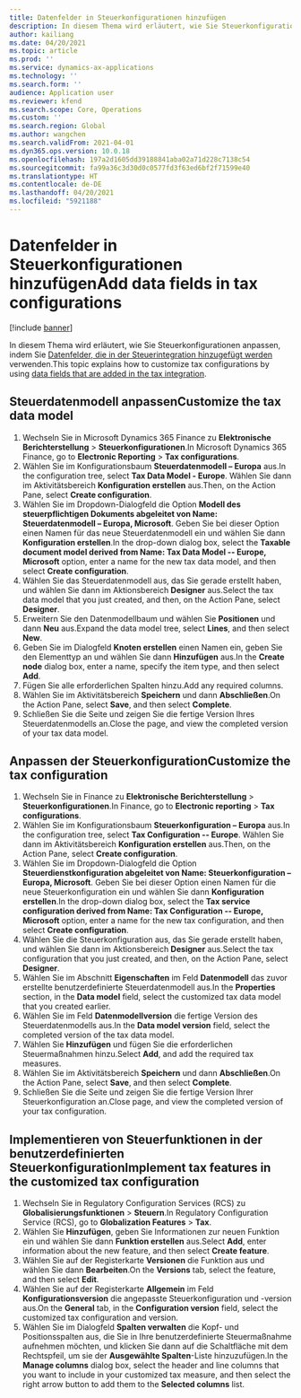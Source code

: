 ```yaml
---
title: Datenfelder in Steuerkonfigurationen hinzufügen
description: In diesem Thema wird erläutert, wie Sie Steuerkonfigurationen durch Hinzufügen von Datenfeldern anpassen.
author: kailiang
ms.date: 04/20/2021
ms.topic: article
ms.prod: ''
ms.service: dynamics-ax-applications
ms.technology: ''
ms.search.form: ''
audience: Application user
ms.reviewer: kfend
ms.search.scope: Core, Operations
ms.custom: ''
ms.search.region: Global
ms.author: wangchen
ms.search.validFrom: 2021-04-01
ms.dyn365.ops.version: 10.0.18
ms.openlocfilehash: 197a2d1605dd39188841aba02a71d228c7138c54
ms.sourcegitcommit: fa99a36c3d30d0c0577fd3f63ed6bf2f71599e40
ms.translationtype: HT
ms.contentlocale: de-DE
ms.lasthandoff: 04/20/2021
ms.locfileid: "5921188"
---
```

# <a name="add-data-fields-in-tax-configurations"></a><span data-ttu-id="96da6-103">Datenfelder in Steuerkonfigurationen hinzufügen</span><span class="sxs-lookup"><span data-stu-id="96da6-103">Add data fields in tax configurations</span></span>

[!include [banner](../includes/banner.md)]

<span data-ttu-id="96da6-104">In diesem Thema wird erläutert, wie Sie Steuerkonfigurationen anpassen, indem Sie [Datenfelder, die in der Steuerintegration hinzugefügt werden](tax-service-add-data-fields-tax-integration-by-extension.md) verwenden.</span><span class="sxs-lookup"><span data-stu-id="96da6-104">This topic explains how to customize tax configurations by using [data fields that are added in the tax integration](tax-service-add-data-fields-tax-integration-by-extension.md).</span></span>

## <a name="customize-the-tax-data-model"></a><span data-ttu-id="96da6-105">Steuerdatenmodell anpassen</span><span class="sxs-lookup"><span data-stu-id="96da6-105">Customize the tax data model</span></span>

1. <span data-ttu-id="96da6-106">Wechseln Sie in Microsoft Dynamics 365 Finance zu **Elektronische Berichterstellung** \> **Steuerkonfigurationen**.</span><span class="sxs-lookup"><span data-stu-id="96da6-106">In Microsoft Dynamics 365 Finance, go to **Electronic Reporting** \> **Tax configurations**.</span></span>
2. <span data-ttu-id="96da6-107">Wählen Sie im Konfigurationsbaum **Steuerdatenmodell – Europa** aus.</span><span class="sxs-lookup"><span data-stu-id="96da6-107">In the configuration tree, select **Tax Data Model - Europe**.</span></span> <span data-ttu-id="96da6-108">Wählen Sie dann im Aktivitätsbereich **Konfiguration erstellen** aus.</span><span class="sxs-lookup"><span data-stu-id="96da6-108">Then, on the Action Pane, select **Create configuration**.</span></span>
3. <span data-ttu-id="96da6-109">Wählen Sie im Dropdown-Dialogfeld die Option **Modell des steuerpflichtigen Dokuments abgeleitet von Name: Steuerdatenmodell – Europa, Microsoft**. Geben Sie bei dieser Option einen Namen für das neue Steuerdatenmodell ein und wählen Sie dann **Konfiguration erstellen**.</span><span class="sxs-lookup"><span data-stu-id="96da6-109">In the drop-down dialog box, select the **Taxable document model derived from Name: Tax Data Model -- Europe, Microsoft** option, enter a name for the new tax data model, and then select **Create configuration**.</span></span>
4. <span data-ttu-id="96da6-110">Wählen Sie das Steuerdatenmodell aus, das Sie gerade erstellt haben, und wählen Sie dann im Aktionsbereich **Designer** aus.</span><span class="sxs-lookup"><span data-stu-id="96da6-110">Select the tax data model that you just created, and then, on the Action Pane, select **Designer**.</span></span>
5. <span data-ttu-id="96da6-111">Erweitern Sie den Datenmodellbaum und wählen Sie **Positionen** und dann **Neu** aus.</span><span class="sxs-lookup"><span data-stu-id="96da6-111">Expand the data model tree, select **Lines**, and then select **New**.</span></span>
6. <span data-ttu-id="96da6-112">Geben Sie im Dialogfeld **Knoten erstellen** einen Namen ein, geben Sie den Elementtyp an und wählen Sie dann **Hinzufügen** aus.</span><span class="sxs-lookup"><span data-stu-id="96da6-112">In the **Create node** dialog box, enter a name, specify the item type, and then select **Add**.</span></span>
7. <span data-ttu-id="96da6-113">Fügen Sie alle erforderlichen Spalten hinzu.</span><span class="sxs-lookup"><span data-stu-id="96da6-113">Add any required columns.</span></span>
8. <span data-ttu-id="96da6-114">Wählen Sie im Aktivitätsbereich **Speichern** und dann **Abschließen**.</span><span class="sxs-lookup"><span data-stu-id="96da6-114">On the Action Pane, select **Save**, and then select **Complete**.</span></span>
9. <span data-ttu-id="96da6-115">Schließen Sie die Seite und zeigen Sie die fertige Version Ihres Steuerdatenmodells an.</span><span class="sxs-lookup"><span data-stu-id="96da6-115">Close the page, and view the completed version of your tax data model.</span></span>

## <a name="customize-the-tax-configuration"></a><span data-ttu-id="96da6-116">Anpassen der Steuerkonfiguration</span><span class="sxs-lookup"><span data-stu-id="96da6-116">Customize the tax configuration</span></span>

1. <span data-ttu-id="96da6-117">Wechseln Sie in Finance zu **Elektronische Berichterstellung** \> **Steuerkonfigurationen**.</span><span class="sxs-lookup"><span data-stu-id="96da6-117">In Finance, go to **Electronic reporting** \> **Tax configurations**.</span></span>
2. <span data-ttu-id="96da6-118">Wählen Sie im Konfigurationsbaum **Steuerkonfiguration – Europa** aus.</span><span class="sxs-lookup"><span data-stu-id="96da6-118">In the configuration tree, select **Tax Configuration -- Europe**.</span></span> <span data-ttu-id="96da6-119">Wählen Sie dann im Aktivitätsbereich **Konfiguration erstellen** aus.</span><span class="sxs-lookup"><span data-stu-id="96da6-119">Then, on the Action Pane, select **Create configuration**.</span></span>
3. <span data-ttu-id="96da6-120">Wählen Sie im Dropdown-Dialogfeld die Option **Steuerdienstkonfiguration abgeleitet von Name: Steuerkonfiguration – Europa, Microsoft**. Geben Sie bei dieser Option einen Namen für die neue Steuerkonfiguration ein und wählen Sie dann **Konfiguration erstellen**.</span><span class="sxs-lookup"><span data-stu-id="96da6-120">In the drop-down dialog box, select the **Tax service configuration derived from Name: Tax Configuration -- Europe, Microsoft** option, enter a name for the new tax configuration, and then select **Create configuration**.</span></span>
4. <span data-ttu-id="96da6-121">Wählen Sie die Steuerkonfiguration aus, das Sie gerade erstellt haben, und wählen Sie dann im Aktionsbereich **Designer** aus.</span><span class="sxs-lookup"><span data-stu-id="96da6-121">Select the tax configuration that you just created, and then, on the Action Pane, select **Designer**.</span></span>
5. <span data-ttu-id="96da6-122">Wählen Sie im Abschnitt **Eigenschaften** im Feld **Datenmodell** das zuvor erstellte benutzerdefinierte Steuerdatenmodell aus.</span><span class="sxs-lookup"><span data-stu-id="96da6-122">In the **Properties** section, in the **Data model** field, select the customized tax data model that you created earlier.</span></span>
6. <span data-ttu-id="96da6-123">Wählen Sie im Feld **Datenmodellversion** die fertige Version des Steuerdatenmodells aus.</span><span class="sxs-lookup"><span data-stu-id="96da6-123">In the **Data model version** field, select the completed version of the tax data model.</span></span>
7. <span data-ttu-id="96da6-124">Wählen Sie **Hinzufügen** und fügen Sie die erforderlichen Steuermaßnahmen hinzu.</span><span class="sxs-lookup"><span data-stu-id="96da6-124">Select **Add**, and add the required tax measures.</span></span>
8. <span data-ttu-id="96da6-125">Wählen Sie im Aktivitätsbereich **Speichern** und dann **Abschließen**.</span><span class="sxs-lookup"><span data-stu-id="96da6-125">On the Action Pane, select **Save**, and then select **Complete**.</span></span>
9. <span data-ttu-id="96da6-126">Schließen Sie die Seite und zeigen Sie die fertige Version Ihrer Steuerkonfiguration an.</span><span class="sxs-lookup"><span data-stu-id="96da6-126">Close page, and view the completed version of your tax configuration.</span></span>

## <a name="implement-tax-features-in-the-customized-tax-configuration"></a><span data-ttu-id="96da6-127">Implementieren von Steuerfunktionen in der benutzerdefinierten Steuerkonfiguration</span><span class="sxs-lookup"><span data-stu-id="96da6-127">Implement tax features in the customized tax configuration</span></span>

1. <span data-ttu-id="96da6-128">Wechseln Sie in Regulatory Configuration Services (RCS) zu **Globalisierungsfunktionen** \> **Steuern**.</span><span class="sxs-lookup"><span data-stu-id="96da6-128">In Regulatory Configuration Service (RCS), go to **Globalization Features** \> **Tax**.</span></span>
2. <span data-ttu-id="96da6-129">Wählen Sie **Hinzufügen**, geben Sie Informationen zur neuen Funktion ein und wählen Sie dann **Funktion erstellen** aus.</span><span class="sxs-lookup"><span data-stu-id="96da6-129">Select **Add**, enter information about the new feature, and then select **Create feature**.</span></span>
3. <span data-ttu-id="96da6-130">Wählen Sie auf der Registerkarte **Versionen** die Funktion aus und wählen Sie dann **Bearbeiten**.</span><span class="sxs-lookup"><span data-stu-id="96da6-130">On the **Versions** tab, select the feature, and then select **Edit**.</span></span>
4. <span data-ttu-id="96da6-131">Wählen Sie auf der Registerkarte **Allgemein** im Feld **Konfigurationsversion** die angepasste Steuerkonfiguration und -version aus.</span><span class="sxs-lookup"><span data-stu-id="96da6-131">On the **General** tab, in the **Configuration version** field, select the customized tax configuration and version.</span></span>
5. <span data-ttu-id="96da6-132">Wählen Sie im Dialogfeld **Spalten verwalten** die Kopf- und Positionsspalten aus, die Sie in Ihre benutzerdefinierte Steuermaßnahme aufnehmen möchten, und klicken Sie dann auf die Schaltfläche mit dem Rechtspfeil, um sie der **Ausgewählte Spalten**-Liste hinzuzufügen.</span><span class="sxs-lookup"><span data-stu-id="96da6-132">In the **Manage columns** dialog box, select the header and line columns that you want to include in your customized tax measure, and then select the right arrow button to add them to the **Selected columns** list.</span></span>

